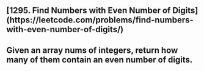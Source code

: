 <h2>[1295. Find Numbers with Even Number of Digits](https://leetcode.com/problems/find-numbers-with-even-number-of-digits/)<h2>

Given an array nums of integers, return how many of them contain an even number of digits.